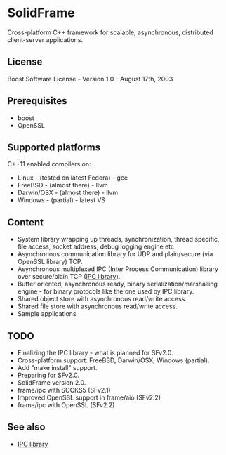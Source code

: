 # SolidFrame

Cross-platform C++ framework for scalable, asynchronous, distributed client-server applications.

## License

Boost Software License - Version 1.0 - August 17th, 2003

## Prerequisites

* boost
* OpenSSL

## Supported platforms

C++11 enabled compilers on:

* Linux - (tested on latest Fedora) - gcc
* FreeBSD - (almost there) - llvm
* Darwin/OSX - (almost there) - llvm
* Windows - (partial) - latest VS

## Content

* System library wrapping up threads, synchronization, thread specific, file access, socket address, debug logging engine etc
* Asynchronous communication library for UDP and plain/secure (via OpenSSL library) TCP.
* Asynchronous multiplexed IPC (Inter Process Communication) library over secure/plain TCP ([IPC library](libraries/frame/ipc/README.md)). 
* Buffer oriented, asynchronous ready, binary serialization/marshalling engine - for binary protocols like the one used by IPC library.
* Shared object store with asynchronous read/write access.
* Shared file store with asynchronous read/write access.
* Sample applications

## TODO

* Finalizing the IPC library - what is planned for SFv2.0.
* Cross-platform support: FreeBSD, Darwin/OSX, Windows (partial).
* Add "make install" support.
* Preparing for SFv2.0.
* SolidFrame version 2.0.
* frame/ipc with SOCKS5 (SFv2.1)
* Improved OpenSSL support in frame/aio (SFv2.2)
* frame/ipc with OpenSSL (SFv2.2)


## See also
* [IPC library](libraries/frame/ipc/README.md)

